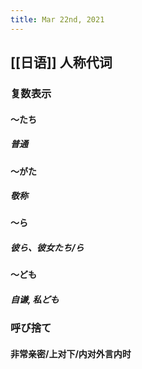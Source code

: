 ```yaml
---
title: Mar 22nd, 2021
---
```


## [[日语]] 人称代词
### 复数表示
#### ～たち
##### 普通
#### ～がた
##### 敬称
#### ～ら
##### 彼ら、彼女たち/ら
#### ～ども
##### 自谦, 私ども
### 呼び捨て
#### 非常亲密/上对下/内对外言内时
